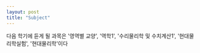 ```yaml
---
layout: post
title: "Subject"
---
```


<div class="txt">
  다음 학기에 듣게 될 과목은 '영역별 교양', '역학1', '수리물리학 및 수치계산1', '현대물리학실험', '현대물리학'이다
</div>
